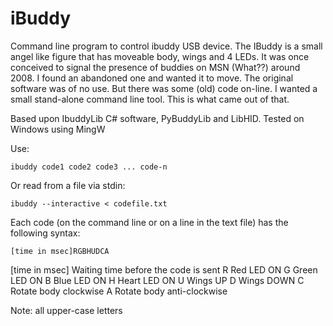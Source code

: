 iBuddy
======

Command line program to control ibuddy USB device.
The IBuddy is a small angel like figure that has moveable body, wings and 4 LEDs. It was once conceived to 
signal the presence of buddies on MSN (What??) around 2008. I found an abandoned one and wanted it to move. 
The original software was of no use. But there was some (old) code on-line. 
I wanted a small stand-alone command line tool. This is what came out of that.

Based upon IbuddyLib C# software, PyBuddyLib and LibHID.
Tested on Windows using MingW

Use:

    ibuddy code1 code2 code3 ... code-n

Or read from a file via stdin: 

    ibuddy --interactive < codefile.txt

Each code (on the command line or on a line in the text file) has the following syntax:
 
    [time in msec]RGBHUDCA
 
[time in msec] Waiting time before the code is sent
R   Red LED ON
G   Green LED ON
B   Blue LED ON
H   Heart LED ON
U   Wings UP
D   Wings DOWN
C   Rotate body clockwise
A   Rotate body anti-clockwise
 
Note: all upper-case letters
